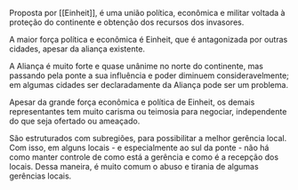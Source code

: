 Proposta por [[Einheit]], é uma união política, econômica e militar voltada à proteção do continente e obtenção dos recursos dos invasores.

A maior força política e econômica é Einheit, que é antagonizada por outras cidades, apesar da aliança existente.

A Aliança é muito forte e quase unânime no norte do continente, mas passando pela ponte a sua influência e poder diminuem consideravelmente; em algumas cidades ser declaradamente da Aliança pode ser um problema.

Apesar da grande força econômica e política de Einheit, os demais representantes tem muito carisma ou teimosia para negociar, independente do que seja ofertado ou ameaçado.

São estruturados com subregiões, para possibilitar a melhor gerência local. Com isso, em alguns locais - e especialmente ao sul da ponte - não há como manter controle de como está a gerência e como é a recepção dos locais. Dessa maneira, é muito comum o abuso e tirania de algumas gerências locais.